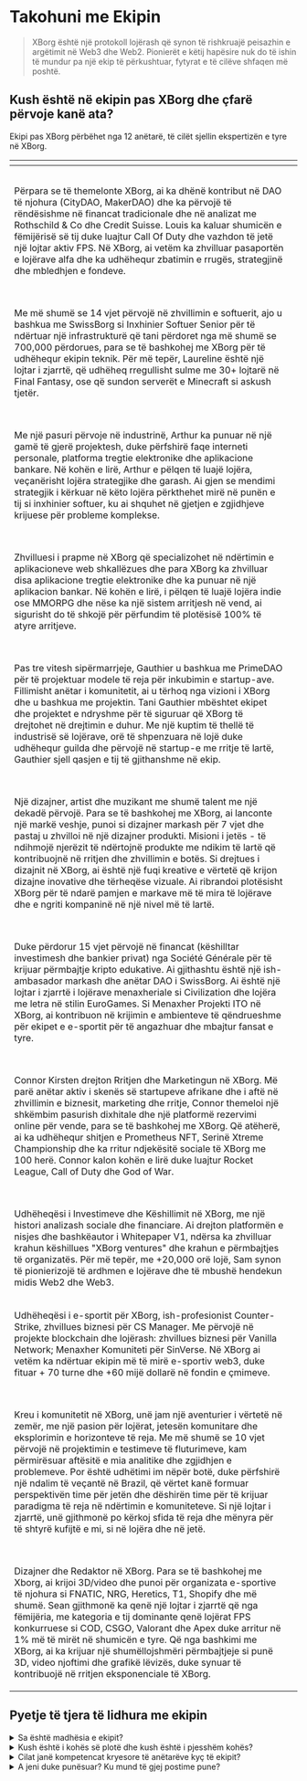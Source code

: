 # Takohuni me Ekipin

> XBorg është një protokoll lojërash që synon të rishkruajë peisazhin e argëtimit në Web3 dhe Web2. Pionierët e këtij hapësire nuk do të ishin të mundur pa një ekip të përkushtuar, fytyrat e të cilëve shfaqen më poshtë.

## Kush është në ekipin pas XBorg dhe çfarë përvoje kanë ata?

Ekipi pas XBorg përbëhet nga 12 anëtarë, të cilët sjellin ekspertizën e tyre në XBorg.

<table data-view="cards" data-full-width="true"><thead><tr><th></th><th data-hidden data-card-cover data-type="files"></th></tr></thead><tbody><tr><td><p><img src="../.gitbook/assets/image (7).png" alt=""></p><p>Përpara se të themelonte XBorg, ai ka dhënë kontribut në DAO të njohura (CityDAO, MakerDAO) dhe ka përvojë të rëndësishme në financat tradicionale dhe në analizat me Rothschild &#x26; Co dhe Credit Suisse. Louis ka kaluar shumicën e fëmijërisë së tij duke luajtur Call Of Duty dhe vazhdon të jetë një lojtar aktiv FPS. Në XBorg, ai vetëm ka zhvilluar pasaportën e lojërave alfa dhe ka udhëhequr zbatimin e rrugës, strategjinë dhe mbledhjen e fondeve.</p></td><td></td></tr><tr><td><p><img src="../.gitbook/assets/image (11).png" alt=""></p><p>Me më shumë se 14 vjet përvojë në zhvillimin e softuerit, ajo u bashkua me SwissBorg si Inxhinier Softuer Senior për të ndërtuar një infrastrukturë që tani përdoret nga më shumë se 700,000 përdorues, para se të bashkohej me XBorg për të udhëhequr ekipin teknik. Për më tepër, Laureline është një lojtar i zjarrtë, që udhëheq rregullisht sulme me 30+ lojtarë në Final Fantasy, ose që sundon serverët e Minecraft si askush tjetër.</p></td><td></td></tr><tr><td><p><img src="../.gitbook/assets/image (12).png" alt=""></p><p>Me një pasuri përvoje në industrinë, Arthur ka punuar në një gamë të gjerë projektesh, duke përfshirë faqe interneti personale, platforma tregtie elektronike dhe aplikacione bankare. Në kohën e lirë, Arthur e pëlqen të luajë lojëra, veçanërisht lojëra strategjike dhe garash. Ai gjen se mendimi strategjik i kërkuar në këto lojëra përkthehet mirë në punën e tij si inxhinier softuer, ku ai shquhet në gjetjen e zgjidhjeve krijuese për probleme komplekse.</p></td><td></td></tr><tr><td><p><img src="../.gitbook/assets/image (1).png" alt=""></p><p>Zhvilluesi i prapme në XBorg që specializohet në ndërtimin e aplikacioneve web shkallëzues dhe para XBorg ka zhvilluar disa aplikacione tregtie elektronike dhe ka punuar në një aplikacion bankar. Në kohën e lirë, i pëlqen të luajë lojëra indie ose MMORPG dhe nëse ka një sistem arritjesh në vend, ai sigurisht do të shkojë për përfundim të plotësisë 100% të atyre arritjeve.</p></td><td></td></tr><tr><td><p><img src="../.gitbook/assets/image (2).png" alt=""></p><p>Pas tre vitesh sipërmarrjeje, Gauthier u bashkua me PrimeDAO për të projektuar modele të reja për inkubimin e startup-ave. Fillimisht anëtar i komunitetit, ai u tërhoq nga vizioni i XBorg dhe u bashkua me projektin. Tani Gauthier mbështet ekipet dhe projektet e ndryshme për të siguruar që XBorg të drejtohet në drejtimin e duhur. Me një kuptim të thellë të industrisë së lojërave, orë të shpenzuara në lojë duke udhëhequr guilda dhe përvojë në startup-e me rritje të lartë, Gauthier sjell qasjen e tij të gjithanshme në ekip.</p></td><td></td></tr><tr><td><p><img src="../.gitbook/assets/image (15).png" alt=""></p><p>Një dizajner, artist dhe muzikant me shumë talent me një dekadë përvojë. Para se të bashkohej me XBorg, ai lanconte një markë veshje, punoi si dizajner markash për 7 vjet dhe pastaj u zhvilloi në një dizajner produkti. Misioni i jetës - të ndihmojë njerëzit të ndërtojnë produkte me ndikim të lartë që kontribuojnë në rritjen dhe zhvillimin e botës. Si drejtues i dizajnit në XBorg, ai është një fuqi kreative e vërtetë që krijon dizajne inovative dhe tërheqëse vizuale. Ai ribrandoi plotësisht XBorg për të ndarë pamjen e markave më të mira të lojërave dhe e ngriti kompaninë në një nivel më të lartë.</p></td><td></td></tr><tr><td><p><img src="../.gitbook/assets/image (6).png" alt=""></p><p>Duke përdorur 15 vjet përvojë në financat (këshilltar investimesh dhe bankier privat) nga Société Générale për të krijuar përmbajtje kripto edukative. Ai gjithashtu është një ish-ambasador markash dhe anëtar DAO i SwissBorg. Ai është një lojtar i zjarrtë i lojërave menaxheriale si Civilization dhe lojëra me letra në stilin EuroGames. Si Menaxher Projekti ITO në XBorg, ai kontribuon në krijimin e ambienteve të qëndrueshme për ekipet e e-sportit për të angazhuar dhe mbajtur fansat e tyre.</p></td><td></td></tr><tr><td><p><img src="../.gitbook/assets/image.png" alt=""></p><p>Connor Kirsten drejton Rritjen dhe Marketingun në XBorg. Më parë anëtar aktiv i skenës së startupeve afrikane dhe i aftë në zhvillimin e biznesit, marketing dhe rritje, Connor themeloi një shkëmbim pasurish dixhitale dhe një platformë rezervimi online për vende, para se të bashkohej me XBorg. Që atëherë, ai ka udhëhequr shitjen e Prometheus NFT, Serinë Xtreme Championship dhe ka rritur ndjekësitë sociale të XBorg me 100 herë. Connor kalon kohën e lirë duke luajtur Rocket League, Call of Duty dhe God of War.</p></td><td></td></tr><tr><td><p><img src="../.gitbook/assets/image (8).png" alt=""></p><p>Udhëheqësi i Investimeve dhe Këshillimit në XBorg, me një histori analizash sociale dhe financiare. Ai drejton platformën e nisjes dhe bashkëautor i Whitepaper V1, ndërsa ka zhvilluar krahun këshillues "XBorg ventures" dhe krahun e përmbajtjes të organizatës. Për më tepër, me +20,000 orë lojë, Sam synon të pionierizojë të ardhmen e lojërave dhe të mbushë hendekun midis Web2 dhe Web3.</p></td><td></td></tr><tr><td><p></p><p><img src="../.gitbook/assets/image (9).png" alt="">Udhëheqësi i e-sportit për XBorg, ish-profesionist Counter-Strike, zhvillues biznesi për CS Manager. Me përvojë në projekte blockchain dhe lojërash: zhvillues biznesi për Vanilla Network; Menaxher Komuniteti për SinVerse. Në XBorg ai vetëm ka ndërtuar ekipin më të mirë e-sportiv web3, duke fituar + 70 turne dhe +60 mijë dollarë në fondin e çmimeve.</p></td><td></td></tr><tr><td><p><img src="../.gitbook/assets/image (3).png" alt=""></p><p>Kreu i komunitetit në XBorg, unë jam një aventurier i vërtetë në zemër, me një pasion për lojërat, jetesën komunitare dhe eksplorimin e horizonteve të reja. Me më shumë se 10 vjet përvojë në projektimin e testimeve të fluturimeve, kam përmirësuar aftësitë e mia analitike dhe zgjidhjen e problemeve. Por është udhëtimi im nëpër botë, duke përfshirë një ndalim të veçantë në Brazil, që vërtet kanë formuar perspektivën time për jetën dhe dëshirën time për të krijuar paradigma të reja në ndërtimin e komuniteteve. Si një lojtar i zjarrtë, unë gjithmonë po kërkoj sfida të reja dhe mënyra për të shtyrë kufijtë e mi, si në lojëra dhe në jetë.</p></td><td></td></tr><tr><td><p><img src="../.gitbook/assets/image (10).png" alt=""></p><p>Dizajner dhe Redaktor në XBorg. Para se të bashkohej me Xborg, ai krijoi 3D/video dhe punoi për organizata e-sportive të njohura si FNATIC, NRG, Heretics, T1, Shopify dhe më shumë. Sean gjithmonë ka qenë një lojtar i zjarrtë që nga fëmijëria, me kategoria e tij dominante qenë lojërat FPS konkurruese si COD, CSGO, Valorant dhe Apex duke arritur në 1% më të mirët në shumicën e tyre. Që nga bashkimi me XBorg, ai ka krijuar një shumëllojshmëri përmbajtjeje si punë 3D, video njoftimi dhe grafikë lëvizës, duke synuar të kontribuojë në rritjen eksponenciale të XBorg.</p></td><td></td></tr></tbody></table>

## Pyetje të tjera të lidhura me ekipin

<details>

<summary>Sa është madhësia e ekipit?</summary>

Aktualisht ka **12 punonjës të kohës së plotë**.

</details>

<details>

<summary>Kush është i kohës së plotë dhe kush është i pjesshëm kohës?</summary>

**Të gjithë** anëtarët e ekipit janë të kohës së plotë.

</details>

<details>

<summary>Cilat janë kompetencat kryesore të anëtarëve kyç të ekipit?</summary>

Ekipi ynë ka një gamë të gjerë aftësish, por të gjithë ne ndajmë një pasion për lojërat dhe e-sportin. Aftësitë tona shtrihen nga inxhinieria e softuerit dhe zhvillimi i kontratave inteligjente deri te zhvillimi i biznesit, dizajni i produkteve dhe menaxhimi i komunitetit.

</details>

<details>

<summary>A jeni duke punësuar? Ku mund të gjej postime pune?</summary>

Po, jemi duke punësuar inxhinierë softueri, dizajnerë dhe menaxherë produkti. Roli mund të gjendet këtu:&#x20;

[https://jobs.lever.co/swissborg?department=XBorg](https://jobs.lever.co/swissborg?department=XBorg)

</details>